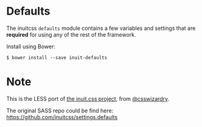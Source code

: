 # Defaults

The inuitcss `defaults` module contains a few variables and settings that are
**required** for using any of the rest of the framework.

Install using Bower:

    $ bower install --save inuit-defaults

# Note

This is the LESS port of [the inuit.css project](http://inuitcss.com), from [@csswizardry](https://twitter.com/csswizardry).

The original SASS repo could be find here: <https://github.com/inuitcss/settings.defaults>

